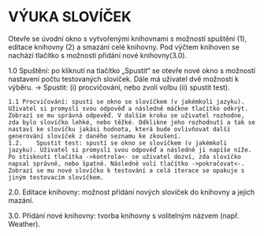 # VÝUKA SLOVÍČEK

Otevře se úvodní okno s vytvořenými knihovnami s možností spuštění (1), 
editace knihovny (2) a smazání celé knihovny. Pod výčtem knihoven se nachází tlačítko 
s možností přidání nové knihovny(3.0).

1.0 Spuštění: po kliknutí na tlačítko „Spustit“ se otevře nové okno s možností nastavení počtu testovaných slovíček. Dále má uživatel dvě možnosti k výběru. -> Spustit: (i) procvičování, nebo zvolí volbu (ii) spustit test).

    1.1	Procvičování: spustí se okno se slovíčkem (v jakémkoli jazyku). Uživatel si promyslí svou odpověď a následně máčkne tlačítko odkrýt. Zobrazí se mu správná odpověď. V dalším kroku se uživatel rozhodne, zda bylo slovíčko lehké, nebo těžké. Odklikne jeho rozhodnutí a tak se nastaví ke slovíčku jakási hodnota, která bude ovlivňovat další generování slovíček z daného seznamu ke zkoušení.
    1.2.	Spustit test: spustí se okno se slovíčkem (v jakémkoli jazyku). Uživatel si promyslí svou odpověď a následně ji napíše níže. Po stisknutí tlačítka ->kontrola<- se uživatel dozví, zda slovíčko napsal správně, nebo špatně. Následně volí tlačítko ->pokračovat<-. Zobrazí se mu nové slovíčko k testování a celá iterace se opakuje s jiným testovacím slovíčkem.

2.0.	Editace knihovny: možnost přidání nových slovíček do knihovny a jejich mazání.

3.0.	Přidání nové knihovny: tvorba knihovny s volitelným názvem (např. Weather).

